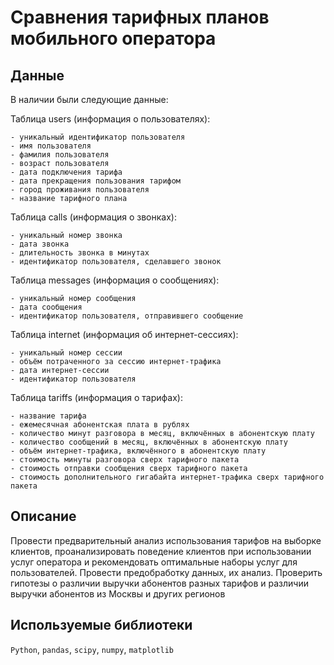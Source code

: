 # Сравнения тарифных планов мобильного оператора

## Данные

В наличии были следующие данные:

Таблица users (информация о пользователях):

    - уникальный идентификатор пользователя
    - имя пользователя
    - фамилия пользователя
    - возраст пользователя
    - дата подключения тарифа
    - дата прекращения пользования тарифом
    - город проживания пользователя
    - название тарифного плана

Таблица calls (информация о звонках):

    - уникальный номер звонка
    - дата звонка
    - длительность звонка в минутах
    - идентификатор пользователя, сделавшего звонок

Таблица messages (информация о сообщениях):

    - уникальный номер сообщения
    - дата сообщения
    - идентификатор пользователя, отправившего сообщение

Таблица internet (информация об интернет-сессиях):

    - уникальный номер сессии
    - объём потраченного за сессию интернет-трафика
    - дата интернет-сессии
    - идентификатор пользователя

Таблица tariffs (информация о тарифах):

    - название тарифа
    - ежемесячная абонентская плата в рублях
    - количество минут разговора в месяц, включённых в абонентскую плату
    - количество сообщений в месяц, включённых в абонентскую плату
    - объём интернет-трафика, включённого в абонентскую плату
    - стоимость минуты разговора сверх тарифного пакета
    - стоимость отправки сообщения сверх тарифного пакета
    - стоимость дополнительного гигабайта интернет-трафика сверх тарифного пакета

## Описание

Провести предварительный анализ использования тарифов на выборке клиентов,
проанализировать поведение клиентов при использовании услуг оператора и
рекомендовать оптимальные наборы услуг для пользователей. Провести предобработку
данных, их анализ. Проверить гипотезы о различии выручки абонентов разных тарифов и
различии выручки абонентов из Москвы и других регионов

## Используемые библиотеки

`Python`, `pandas`, `scipy`, `numpy`, `matplotlib`
